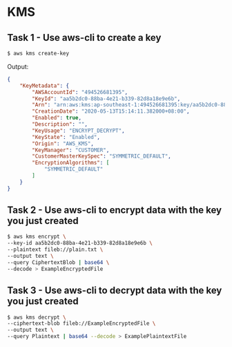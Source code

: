 # KMS

## Task 1 - Use aws-cli to create a key

```bash
$ aws kms create-key
```

Output:

```json
{
    "KeyMetadata": {
        "AWSAccountId": "494526681395",
        "KeyId": "aa5b2dc0-88ba-4e21-b339-82d8a18e9e6b",
        "Arn": "arn:aws:kms:ap-southeast-1:494526681395:key/aa5b2dc0-88ba-4e21-b339-82d8a18e9e6b",
        "CreationDate": "2020-05-13T15:14:11.382000+08:00",
        "Enabled": true,
        "Description": "",
        "KeyUsage": "ENCRYPT_DECRYPT",
        "KeyState": "Enabled",
        "Origin": "AWS_KMS",
        "KeyManager": "CUSTOMER",
        "CustomerMasterKeySpec": "SYMMETRIC_DEFAULT",
        "EncryptionAlgorithms": [
            "SYMMETRIC_DEFAULT"
        ]
    }
}
```

## Task 2 - Use aws-cli to encrypt data with the key you just created

```bash
$ aws kms encrypt \
--key-id aa5b2dc0-88ba-4e21-b339-82d8a18e9e6b \
--plaintext fileb://plain.txt \
--output text \
--query CiphertextBlob | base64 \         
--decode > ExampleEncryptedFile
```

## Task 3 - Use aws-cli to decrypt data with the key you just created

```bash
$ aws kms decrypt \
--ciphertext-blob fileb://ExampleEncryptedFile \
--output text \
--query Plaintext | base64 --decode > ExamplePlaintextFile
```

